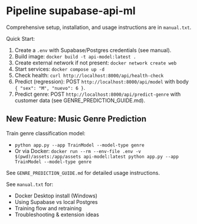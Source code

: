 # Pipeline supabase-api-ml

Comprehensive setup, installation, and usage instructions are in `manual.txt`.

Quick Start:

1. Create a `.env` with Supabase/Postgres credentials (see manual).
2. Build image: `docker build -t api-model:latest .`
3. Create external network if not present: `docker network create web`
4. Start services: `docker compose up -d`
5. Check health: `curl http://localhost:8000/api/health-check`
6. Predict (regression): POST `http://localhost:8000/api/model` with body `{ "sex": "M", "nuevo": 6 }`.
7. Predict genre: POST `http://localhost:8000/api/predict-genre` with customer data (see GENRE_PREDICTION_GUIDE.md).

## New Feature: Music Genre Prediction

Train genre classification model:
- `python app.py --app TrainModel --model-type genre`
- Or via Docker: `docker run --rm --env-file .env -v $(pwd)/assets:/app/assets api-model:latest python app.py --app TrainModel --model-type genre`

See `GENRE_PREDICTION_GUIDE.md` for detailed usage instructions.

See `manual.txt` for:

- Docker Desktop install (Windows)
- Using Supabase vs local Postgres
- Training flow and retraining
- Troubleshooting & extension ideas
